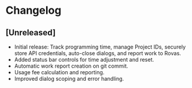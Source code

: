 # Changelog

## [Unreleased]
- Initial release: Track programming time, manage Project IDs, securely store API credentials, auto-close dialogs, and report work to Rovas.
- Added status bar controls for time adjustment and reset.
- Automatic work report creation on git commit.
- Usage fee calculation and reporting.
- Improved dialog scoping and error handling.